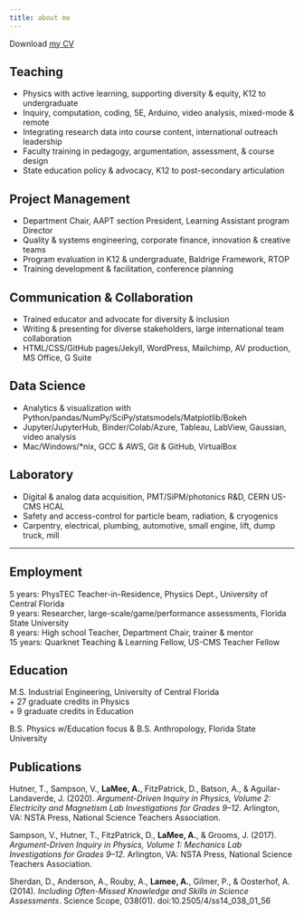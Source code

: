 ```yaml
---
title: about me
---
```


Download [my CV](./LaMee-CV.pdf)  

## Teaching  
- Physics with active learning, supporting diversity & equity, K12 to undergraduate  
- Inquiry, computation, coding, 5E, Arduino, video analysis, mixed-mode & remote  
- Integrating research data into course content, international outreach leadership  
- Faculty training in pedagogy, argumentation, assessment, & course design  
- State education policy & advocacy, K12 to post-secondary articulation  

## Project Management  
- Department Chair, AAPT section President, Learning Assistant program Director  
- Quality & systems engineering, corporate finance, innovation & creative teams  
- Program evaluation in K12 & undergraduate, Baldrige Framework, RTOP  
- Training development & facilitation, conference planning  

## Communication & Collaboration  
- Trained educator and advocate for diversity & inclusion  
- Writing & presenting for diverse stakeholders, large international team collaboration  
- HTML/CSS/GitHub pages/Jekyll, WordPress, Mailchimp, AV production, MS Office, G Suite  

## Data Science  
- Analytics & visualization with Python/pandas/NumPy/SciPy/statsmodels/Matplotlib/Bokeh  
- Jupyter/JupyterHub, Binder/Colab/Azure, Tableau, LabView, Gaussian, video analysis  
- Mac/Windows/*nix, GCC & AWS, Git & GitHub, VirtualBox  

## Laboratory  
- Digital & analog data acquisition, PMT/SiPM/photonics R&D, CERN US-CMS HCAL  
- Safety and access-control for particle beam, radiation, & cryogenics  
- Carpentry, electrical, plumbing, automotive, small engine, lift, dump truck, mill  

---  
## Employment  
5 years: PhysTEC Teacher-in-Residence, Physics Dept., University of Central Florida  
9 years: Researcher, large-scale/game/performance assessments, Florida State University  
8 years: High school Teacher, Department Chair, trainer & mentor  
15 years: Quarknet Teaching & Learning Fellow, US-CMS Teacher Fellow  

## Education  
M.S. Industrial Engineering, University of Central Florida  
\+ 27 graduate credits in Physics  
\+ 9 graduate credits in Education  

B.S. Physics w/Education focus & B.S. Anthropology, Florida State University  

## Publications  
Hutner, T., Sampson, V., **LaMee, A.**, FitzPatrick, D., Batson, A., & Aguilar-Landaverde, J. (2020). *Argument-Driven Inquiry in Physics, Volume 2: Electricity and Magnetism Lab Investigations for Grades 9–12*. Arlington, VA: NSTA Press, National Science Teachers Association.  

Sampson, V., Hutner, T., FitzPatrick, D., **LaMee, A.**, & Grooms, J. (2017). *Argument-Driven Inquiry in Physics, Volume 1: Mechanics Lab Investigations for Grades 9–12*. Arlington, VA: NSTA Press, National Science Teachers Association.  

Sherdan, D., Anderson, A., Rouby, A., **Lamee, A.**, Gilmer, P., & Oosterhof, A. (2014). *Including Often-Missed Knowledge and Skills in Science Assessments*. Science Scope, 038(01). doi:10.2505/4/ss14_038_01_56  
